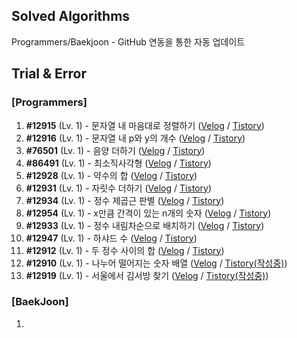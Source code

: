 ## Solved Algorithms

Programmers/Baekjoon - GitHub 연동을 통한 자동 업데이트

## Trial & Error

### \[Programmers\]

1. **#12915** (Lv. 1) - 문자열 내 마음대로 정렬하기 ([Velog](https://velog.io/@gnoon/20231229-Today-I-Learned) / [Tistory](https://g-noon.tistory.com/entry/20231229-Today-I-Learned))
2. **#12916** (Lv. 1) - 문자열 내 p와 y의 개수 ([Velog](https://velog.io/@gnoon/Programmers-12916) / [Tistory](https://g-noon.tistory.com/entry/Programmers-12916))
3. **#76501** (Lv. 1) - 음양 더하기 ([Velog](https://velog.io/@gnoon/Programmers-76501) / [Tistory](https://g-noon.tistory.com/entry/Programmers-76501))
4. **#86491** (Lv. 1) - 최소직사각형 ([Velog](https://velog.io/@gnoon/Programmers-86491) / [Tistory](https://g-noon.tistory.com/entry/Programmers-86491))
5. **#12928** (Lv. 1) - 약수의 합 ([Velog](https://velog.io/@gnoon/Programmers-12928) / [Tistory](https://g-noon.tistory.com/entry/Programmers-12928))
6. **#12931** (Lv. 1) - 자릿수 더하기 ([Velog](https://velog.io/@gnoon/Programmers-12931) / [Tistory](https://g-noon.tistory.com/entry/Programmers-12931))
7. **#12934** (Lv. 1) - 정수 제곱근 판별 ([Velog](https://velog.io/@gnoon/Programmers-12934) / [Tistory](https://g-noon.tistory.com/entry/Programmers-12934))
8. **#12954** (Lv. 1) - x만큼 간격이 있는 n개의 숫자 ([Velog](https://velog.io/@gnoon/Programmers-12954) / [Tistory](https://g-noon.tistory.com/entry/Programmers-12954))
9. **#12933** (Lv. 1) - 정수 내림차순으로 배치하기 ([Velog](https://velog.io/@gnoon/Programmers-12933) / [Tistory](https://g-noon.tistory.com/entry/Programmers-12933))
10. **#12947** (Lv. 1) - 하샤드 수 ([Velog](https://velog.io/@gnoon/Programmers-12947) / [Tistory](https://g-noon.tistory.com/entry/Programmers-12947))
11. **#12912** (Lv. 1) - 두 정수 사이의 합 ([Velog](https://velog.io/@gnoon/Programmers-12912) / [Tistory](https://g-noon.tistory.com/entry/Programmers-12912))
12. **#12910** (Lv. 1) - 나누어 떨어지는 숫자 배열 ([Velog](https://velog.io/@gnoon/Programmers-12910) / [Tistory(작성중)]())
13. **#12919** (Lv. 1) - 서울에서 김서방 찾기 ([Velog](https://velog.io/@gnoon/Programmers-12919) / [Tistory(작성중)]())

### \[BaekJoon\]

1.
